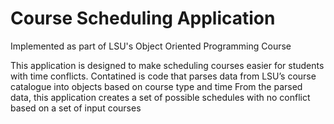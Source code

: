 # Course Scheduling Application
Implemented as part of LSU's Object Oriented Programming Course

This application is designed to make scheduling courses easier for students with time conflicts.
Contatined is code that parses data from LSU’s course catalogue into objects based on course type and time
From the parsed data, this application creates a set of possible schedules with no conflict based on a set of input courses

